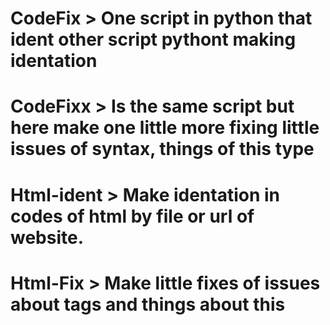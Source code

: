 # CodeFix > One script in python that ident other script pythont making identation
# CodeFixx > Is the same script but here make one little more fixing little issues of syntax, things of this type
# Html-ident > Make identation in codes of html by file or url of website.
# Html-Fix > Make little fixes of issues about tags and things about this
